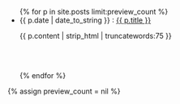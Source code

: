 <ul>
{% for p in site.posts limit:preview_count %}
    <li class='preview'><span>{{ p.date | date_to_string }}</span> &ratio; <a href="{{ p.url }}">{{ p.title }}</a></li>
        <p>{{ p.content | strip_html | truncatewords:75 }}</p><br>
        <br>

{% endfor %}
</ul>

{% assign preview_count = nil %}
